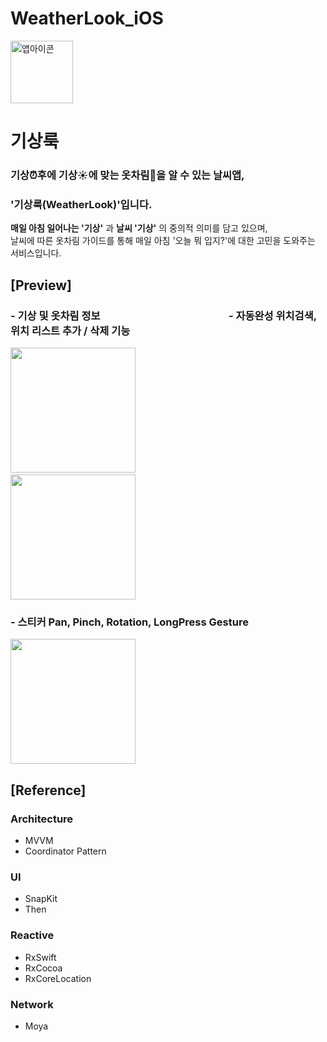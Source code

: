 # WeatherLook_iOS
<img width="100" alt="앱아이콘" src="https://user-images.githubusercontent.com/61855905/158123608-bb0089af-0bdb-400a-9d8e-36232b3d06c8.png"> 

# 기상룩
### 기상⏰후에 기상☀️에 맞는 옷차림👕을 알 수 있는 날씨앱,</br>
### '기상룩(WeatherLook)'입니다.
**매일 아침 일어나는 '기상'** 과 **날씨 '기상'** 의 중의적 의미를 담고 있으며,</br>
날씨에 따른 옷차림 가이드를 통해 매일 아침 '오늘 뭐 입지?'에 대한 고민을 도와주는 서비스입니다.

## [Preview]
### - 기상 및 옷차림 정보 &nbsp; &nbsp; &nbsp; &nbsp; &nbsp; &nbsp; &nbsp; &nbsp; &nbsp; &nbsp; &nbsp; &nbsp; &nbsp; &nbsp; &nbsp; &nbsp; &nbsp; &nbsp; &nbsp; &nbsp; &nbsp; &nbsp; &nbsp; &nbsp; &nbsp; &nbsp; - 자동완성 위치검색, 위치 리스트 추가 / 삭제 기능
<img src="https://user-images.githubusercontent.com/61855905/158514842-c769709d-df1d-4845-a55d-28b470a75b57.gif" width="200" /> &nbsp; &nbsp; &nbsp; &nbsp; &nbsp; &nbsp; &nbsp; &nbsp; &nbsp; &nbsp; &nbsp; &nbsp; &nbsp; &nbsp; &nbsp; &nbsp; &nbsp; &nbsp; &nbsp; &nbsp; &nbsp; &nbsp; &nbsp; &nbsp; <img src="https://user-images.githubusercontent.com/61855905/158515323-049e99e6-11c4-4d1e-81df-c3ce885e9dde.gif" width="200" />

### - 스티커 Pan, Pinch, Rotation, LongPress Gesture
<img src="https://user-images.githubusercontent.com/61855905/174940599-aefc2038-3bf0-4b15-b2fc-54034a076c1d.gif" width="200" />

## [Reference]
 ### Architecture
- MVVM
- Coordinator Pattern

 ### UI
- SnapKit
- Then

 ### Reactive
- RxSwift
- RxCocoa
- RxCoreLocation

 ### Network
- Moya
